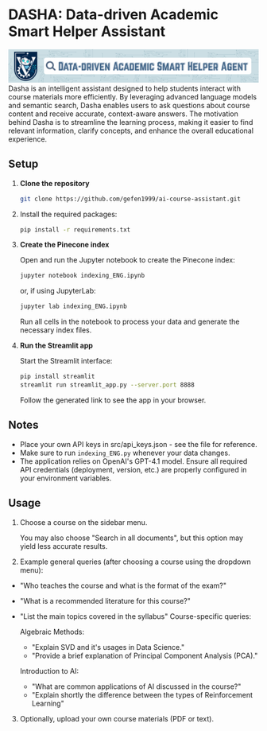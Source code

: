 # DASHA: Data-driven Academic Smart Helper Assistant
![DASHA](streamlit_utils/HEADER6.png)
Dasha is an intelligent assistant designed to help students interact with course materials more efficiently.
By leveraging advanced language models and semantic search, Dasha enables users to ask questions about course content and receive accurate, context-aware answers. The motivation behind Dasha is to streamline the learning process, making it easier to find relevant information, clarify concepts, and enhance the overall educational experience.

## Setup
1. **Clone the repository**

   ```sh
   git clone https://github.com/gefen1999/ai-course-assistant.git
   ```
2. Install the required packages:
   ```sh
   pip install -r requirements.txt
   ```
3. **Create the Pinecone index**

   Open and run the Jupyter notebook to create the Pinecone index:
   ```sh
   jupyter notebook indexing_ENG.ipynb
   ```
   or, if using JupyterLab:
   ```sh
   jupyter lab indexing_ENG.ipynb
   ```

   Run all cells in the notebook to process your data and generate the necessary index files.

3. **Run the Streamlit app**

   Start the Streamlit interface:
   ```sh
   pip install streamlit
   streamlit run streamlit_app.py --server.port 8888
   ```
   Follow the generated link to see the app in your browser.

## Notes
- Place your own API keys in src/api_keys.json - see the file for reference.
- Make sure to run `indexing_ENG.py` whenever your data changes.
- The application relies on OpenAI's GPT-4.1 model. Ensure all required API credentials (deployment, version, etc.) are properly configured in your environment variables.

## Usage
1. Choose a course on the sidebar menu. 

    You may also choose "Search in all documents", but this option may yield less accurate results.
2. Example general queries (after choosing a course using the dropdown menu):
- "Who teaches the course and what is the format of the exam?"
- "What is a recommended literature for this course?"
- "List the main topics covered in the syllabus"
Course-specific queries: 

    Algebraic Methods: 
    - "Explain SVD and it's usages in Data Science."
    - "Provide a brief explanation of Principal Component Analysis (PCA)."
  
    Introduction to AI:
    - "What are common applications of AI discussed in the course?"
    - "Explain shortly the difference between the types of Reinforcement Learning"
3. Optionally, upload your own course materials (PDF or text).